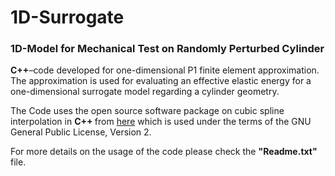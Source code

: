 # 1D-Surrogate
### 1D-Model for Mechanical Test on Randomly Perturbed Cylinder

**C++**–code developed for one-dimensional P1 finite element approximation. The approximation is used for evaluating an effective elastic energy for a one-dimensional surrogate model regarding a cylinder geometry. 

The Code uses the open source software package on cubic spline interpolation in <b> C++ </b> from <a href ="https://kluge.in-chemnitz.de/opensource/spline/">here</a> which is used under the terms of the GNU General Public License, Version 2.

For more details on the usage of the code please check the **"Readme.txt"** file.

